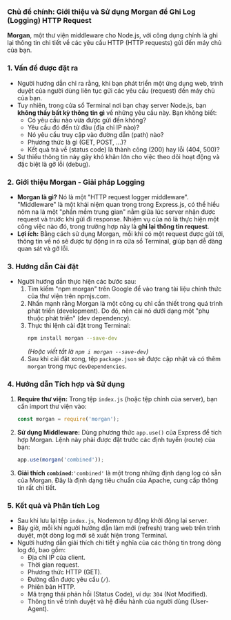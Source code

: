 ### Chủ đề chính: Giới thiệu và Sử dụng Morgan để Ghi Log (Logging) HTTP Request

**Morgan**, một thư viện middleware cho Node.js, với công dụng chính là ghi lại thông tin chi tiết về các yêu cầu HTTP (HTTP requests) gửi đến máy chủ của bạn.

### 1. Vấn đề được đặt ra

*   Người hướng dẫn chỉ ra rằng, khi bạn phát triển một ứng dụng web, trình duyệt của người dùng liên tục gửi các yêu cầu (request) đến máy chủ của bạn.
*   Tuy nhiên, trong cửa sổ Terminal nơi bạn chạy server Node.js, bạn **không thấy bất kỳ thông tin gì** về những yêu cầu này. Bạn không biết:
    *   Có yêu cầu nào vừa được gửi đến không?
    *   Yêu cầu đó đến từ đâu (địa chỉ IP nào)?
    *   Nó yêu cầu truy cập vào đường dẫn (path) nào?
    *   Phương thức là gì (GET, POST, ...)?
    *   Kết quả trả về (status code) là thành công (200) hay lỗi (404, 500)?
*   Sự thiếu thông tin này gây khó khăn lớn cho việc theo dõi hoạt động và đặc biệt là gỡ lỗi (debug).

### 2. Giới thiệu Morgan - Giải pháp Logging

*   **Morgan là gì?** Nó là một "HTTP request logger middleware". "Middleware" là một khái niệm quan trọng trong Express.js, có thể hiểu nôm na là một "phần mềm trung gian" nằm giữa lúc server nhận được request và trước khi gửi đi response. Nhiệm vụ của nó là thực hiện một công việc nào đó, trong trường hợp này là **ghi lại thông tin request**.
*   **Lợi ích:** Bằng cách sử dụng Morgan, mỗi khi có một request được gửi tới, thông tin về nó sẽ được tự động in ra cửa sổ Terminal, giúp bạn dễ dàng quan sát và gỡ lỗi.

### 3. Hướng dẫn Cài đặt

*   Người hướng dẫn thực hiện các bước sau:
    1.  Tìm kiếm "npm morgan" trên Google để vào trang tài liệu chính thức của thư viện trên npmjs.com.
    2.  Nhấn mạnh rằng Morgan là một công cụ chỉ cần thiết trong quá trình phát triển (development). Do đó, nên cài nó dưới dạng một "phụ thuộc phát triển" (dev dependency).
    3.  Thực thi lệnh cài đặt trong Terminal:
        ```bash
        npm install morgan --save-dev
        ```
        *(Hoặc viết tắt là `npm i morgan --save-dev`)*
    4.  Sau khi cài đặt xong, tệp `package.json` sẽ được cập nhật và có thêm `morgan` trong mục `devDependencies`.

### 4. Hướng dẫn Tích hợp và Sử dụng

1.  **Require thư viện:** Trong tệp `index.js` (hoặc tệp chính của server), bạn cần import thư viện vào:
    ```javascript
    const morgan = require('morgan');
    ```
2.  **Sử dụng Middleware:** Dùng phương thức `app.use()` của Express để tích hợp Morgan. Lệnh này phải được đặt trước các định tuyến (route) của bạn:
    ```javascript
    app.use(morgan('combined'));
    ```
3.  **Giải thích `combined`:**`'combined'` là một trong những định dạng log có sẵn của Morgan. Đây là định dạng tiêu chuẩn của Apache, cung cấp thông tin rất chi tiết.

### 5. Kết quả và Phân tích Log

*   Sau khi lưu lại tệp `index.js`, Nodemon tự động khởi động lại server.
*   Bây giờ, mỗi khi người hướng dẫn làm mới (refresh) trang web trên trình duyệt, một dòng log mới sẽ xuất hiện trong Terminal.
*   Người hướng dẫn giải thích chi tiết ý nghĩa của các thông tin trong dòng log đó, bao gồm:
    *   Địa chỉ IP của client.
    *   Thời gian request.
    *   Phương thức HTTP (GET).
    *   Đường dẫn được yêu cầu (`/`).
    *   Phiên bản HTTP.
    *   Mã trạng thái phản hồi (Status Code), ví dụ: `304` (Not Modified).
    *   Thông tin về trình duyệt và hệ điều hành của người dùng (User-Agent).